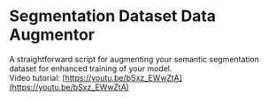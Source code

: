 
# Segmentation Dataset Data Augmentor
A straightforward script for augmenting your semantic segmentation dataset for enhanced training of your model. <br/> 
Video tutorial: [https://youtu.be/bSxz_EWwZtA](https://youtu.be/bSxz_EWwZtA)